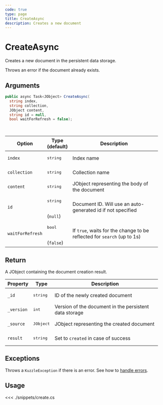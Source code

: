 ```yaml
---
code: true
type: page
title: CreateAsync
description: Creates a new document
---
```


# CreateAsync

Creates a new document in the persistent data storage.

Throws an error if the document already exists.

## Arguments

```csharp
public async Task<JObject> CreateAsync( 
  string index, 
  string collection, 
  JObject content, 
  string id = null, 
  bool waitForRefresh = false);

```

<br/>

| Option     | Type<br/>(default)                       | Description                                                                        |
| ------------ | ------------------------------------ | ----------------------------------------------------------- |
| `index`      | <pre>string</pre>        | Index name                                                  |
| `collection` | <pre>string</pre>        | Collection name                                             |
| `content`   | <pre>string</pre>        | JObject representing the body of the document           |
| `id`         | <pre>string</pre><br/>(`null`)        | Document ID. Will use an auto-generated id if not specified |
| `waitForRefresh`   | <pre>bool</pre><br/>(`false`)       | If `true`, waits for the change to be reflected for `search` (up to 1s)           |

## Return

A JObject containing the document creation result.

| Property  | Type              | Description                                            |
| --------- | ----------------- | ------------------------------------------------------ |
| `_id`      | <pre>string</pre> | ID of the newly created document                       |
| `_version` | <pre>int</pre> | Version of the document in the persistent data storage |
| `_source`  | <pre>JObject</pre> | JObject representing the created document          |
| `result`    | <pre>string</pre> | Set to `created` in case of success                    |

## Exceptions

Throws a `KuzzleException` if there is an error. See how to [handle errors](/sdk/csharp/1/essentials/error-handling).

## Usage

<<< ./snippets/create.cs
